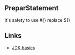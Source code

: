 

## PreparStatement
It's safety to use #{} replace \${}


## Links
- [JDK basics](/docs/CS/Java/JDK/Basic/Basic.md)
